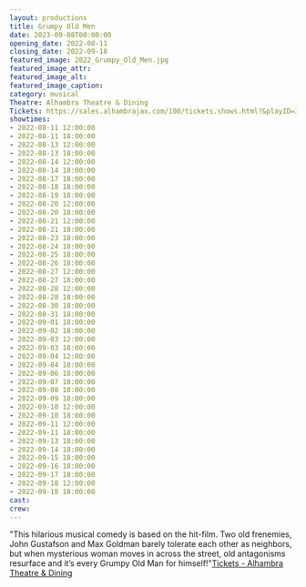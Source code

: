 ```yaml
---
layout: productions
title: Grumpy Old Men
date: 2023-09-08T00:00:00
opening_date: 2022-08-11
closing_date: 2022-09-18
featured_image: 2022_Grumpy_Old_Men.jpg
featured_image_attr:
featured_image_alt:
featured_image_caption:
category: musical
Theatre: Alhambra Theatre & Dining
Tickets: https://sales.alhambrajax.com/100/tickets.shows.html?&playID=394
showtimes:
- 2022-08-11 12:00:00
- 2022-08-11 18:00:00
- 2022-08-13 12:00:00
- 2022-08-13 18:00:00
- 2022-08-14 12:00:00
- 2022-08-14 18:00:00
- 2022-08-17 18:00:00
- 2022-08-18 18:00:00
- 2022-08-19 18:00:00
- 2022-08-20 12:00:00
- 2022-08-20 18:00:00
- 2022-08-21 12:00:00
- 2022-08-21 18:00:00
- 2022-08-23 18:00:00
- 2022-08-24 18:00:00
- 2022-08-25 18:00:00
- 2022-08-26 18:00:00
- 2022-08-27 12:00:00
- 2022-08-27 18:00:00
- 2022-08-28 12:00:00
- 2022-08-28 18:00:00
- 2022-08-30 18:00:00
- 2022-08-31 18:00:00
- 2022-09-01 18:00:00
- 2022-09-02 18:00:00
- 2022-09-03 12:00:00
- 2022-09-03 18:00:00
- 2022-09-04 12:00:00
- 2022-09-04 18:00:00
- 2022-09-06 18:00:00
- 2022-09-07 18:00:00
- 2022-09-08 18:00:00
- 2022-09-09 18:00:00
- 2022-09-10 12:00:00
- 2022-09-10 18:00:00
- 2022-09-11 12:00:00
- 2022-09-11 18:00:00
- 2022-09-13 18:00:00
- 2022-09-14 18:00:00
- 2022-09-15 18:00:00
- 2022-09-16 18:00:00
- 2022-09-17 18:00:00
- 2022-09-18 12:00:00
- 2022-09-18 18:00:00
cast:
crew:
---
```

"This hilarious musical comedy is based on the hit-film. Two old frenemies, John Gustafson and Max Goldman barely tolerate each other as neighbors, but when mysterious woman moves in across the street, old antagonisms resurface and it’s every Grumpy Old Man for himself!"[Tickets - Alhambra Theatre & Dining](https://www.alhambrajax.com/tickets/)
